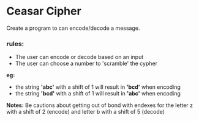 # Ceasar Cipher

Create a program to can encode/decode a message.

### rules:
- The user can encode or decode based on an input
- The user can choose a number to 'scramble' the cypher

<strong>eg:</strong>  
- the string <strong>'abc'</strong> with a shift of 1 will result in <strong>'bcd'</strong> when encoding
- the string <strong>'bcd'</strong> with a shift of 1 will result in <strong>'abc'</strong> when encoding

<strong>Notes:</strong>
Be cautions about getting out of bond with endexes for the letter z with a shift of 2 (encode) and letter b with a shift of 5 (decode)